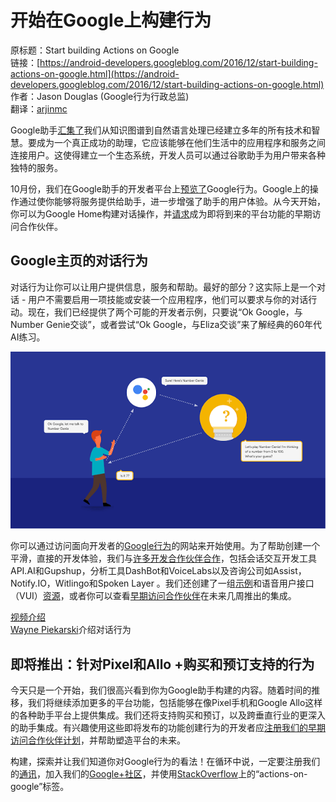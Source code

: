 # 开始在Google上构建行为

原标题：Start building Actions on Google  
链接：[https://android-developers.googleblog.com/2016/12/start-building-actions-on-google.html](https://android-developers.googleblog.com/2016/12/start-building-actions-on-google.html)  
作者：Jason Douglas (Google行为行政总监)    
翻译：[arjinmc](https://github.com/arjinmc)  

Google助手[汇集了](https://blog.google/products/assistant/personal-google-just-you/)我们从知识图谱到自然语言处理已经建立多年的所有技术和智慧。要成为一个真正成功的助理，它应该能够在他们生活中的应用程序和服务之间连接用户。这使得建立一个生态系统，开发人员可以通过谷歌助手为用户带来各种独特的服务。

10月份，我们在Google助手的开发者平台上[预览了](https://www.youtube.com/watch?v=q4y0KOeXViI&feature=youtu.be&t=1h16m8s)Google行为。Google上的操作通过使你能够将服务提供给助手，进一步增强了助手的用户体验。从今天开始，你可以为Google Home构建对话操作，并[请求](https://assistant.google.com/developer/eap/)成为即将到来的平台功能的早期访问合作伙伴。

## Google主页的对话行为

对话行为让你可以让用户提供信息，服务和帮助。最好的部分？这实际上是一个对话 - 用户不需要启用一项技能或安装一个应用程序，他们可以要求与你的对话行动。现在，我们已经提供了两个可能的开发者示例，只要说“Ok Google，与Number Genie交谈”，或者尝试“Ok Google，与Eliza交谈”来了解经典的60年代AI练习。

![img](../images/2016.12.20.google.png)  

你可以通过访问面向开发者的[Google行为](https://developers.google.com/actions?utm_campaign=product%20area_launch_actionsgoogle_120816&utm_source=gdev&utm_medium=blog)的网站来开始使用。为了帮助创建一个平滑，直接的开发体验，我们与[许多开发合作伙伴合作](https://developers.google.com/actions/tools/?utm_campaign=product%20area_launch_actionsgoogle_120816&utm_source=gdev&utm_medium=blog)，包括会话交互开发工具API.AI和Gupshup，分析工具DashBot和VoiceLabs以及咨询公司如Assist，Notify.IO，Witlingo和Spoken Layer 。我们还创建了一组[示例](https://developers.google.com/actions/samples/?utm_campaign=product%20area_launch_actionsgoogle_120816&utm_source=gdev&utm_medium=blog)和语音用户接口（VUI）[资源](https://developers.google.com/actions/design/)，或者你可以查看[早期访问合作伙伴](http://support.google.com/assistant/?p=3p_developers)在未来几周推出的集成。

[视频介绍](https://youtu.be/HNfE0uaKcfY)  
[Wayne Piekarski](https://google.com/+WaynePiekarski)介绍对话行为

## 即将推出：针对Pixel和Allo +购买和预订支持的行为

今天只是一个开始，我们很高兴看到你为Google助手构建的内容。随着时间的推移，我们将继续添加更多的平台功能，包括能够在像Pixel手机和Google Allo这样的各种助手平台上提供集成。我们还将支持购买和预订，以及跨垂直行业的更深入的助手集成。有兴趣使用这些即将发布的功能创建行为的开发者应[注册我们的早期访问合作伙伴计划](https://assistant.google.com/developer/eap/)，并帮助塑造平台的未来。

构建，探索并让我们知道你对Google行为的看法！在循环中说，一定要注册我们的[通讯](https://assistant.google.com/developer/)，加入我们的[Google+社区](https://g.co/actionsdev)，并使用[StackOverflow](https://stackoverflow.com/questions/tagged/actions-on-google)上的“actions-on-google”标签。
